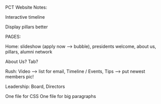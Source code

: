 PCT Website Notes:

Interactive timeline

Display pillars better

PAGES:

Home: slideshow (apply now --> bubble), presidents welcome, about us, pillars, alumni network 

About Us? Tab?

Rush: Video --> list for email, Timeline / Events, Tips --> put newest members pic!

Leadership: Board, Directors


One file for CSS
One file for big paragraphs 